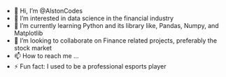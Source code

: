 - 👋 Hi, I’m @AlstonCodes
- 👀 I’m interested in data science in the financial industry 
- 🌱 I’m currently learning Python and its library like, Pandas, Numpy, and Matplotlib
- 💞️ I’m looking to collaborate on Finance related projects, preferably the stock market 
- 📫 How to reach me ...
- ⚡ Fun fact: I used to be a professional esports player 

<!---
AlstonCodes/AlstonCodes is a ✨ special ✨ repository because its `README.md` (this file) appears on your GitHub profile.
You can click the Preview link to take a look at your changes.
--->
